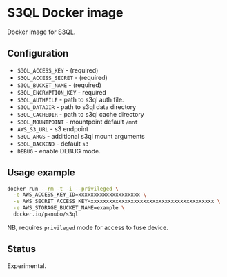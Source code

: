 # S3QL Docker image

Docker image for [S3QL](https://github.com/s3ql/s3ql/).

## Configuration

- `S3QL_ACCESS_KEY` - (required)
- `S3QL_ACCESS_SECRET` - (required)
- `S3QL_BUCKET_NAME` - (required)
- `S3QL_ENCRYPTION_KEY` - required
- `S3QL_AUTHFILE` - path to s3ql auth file.
- `S3QL_DATADIR` - path to s3ql data directory
- `S3QL_CACHEDIR` - path to s3ql cache directory
- `S3QL_MOUNTPOINT` - mountpoint default `/mnt`
- `AWS_S3_URL` - s3 endpoint
- `S3QL_ARGS` - additional s3ql mount arguments
- `S3QL_BACKEND` - default `s3`
- `DEBUG` - enable DEBUG mode.

## Usage example

```bash
docker run --rm -t -i --privileged \
  -e AWS_ACCESS_KEY_ID=xxxxxxxxxxxxxxxxxxxx \
  -e AWS_SECRET_ACCESS_KEY=xxxxxxxxxxxxxxxxxxxxxxxxxxxxxxxxxxxxxxxx \
  -e AWS_STORAGE_BUCKET_NAME=example \
  docker.io/panubo/s3ql
```

NB, requires `privileged` mode for access to fuse device.

## Status

Experimental.
